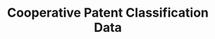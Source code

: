 ---
layout: default
bigquery: https://console.cloud.google.com/bigquery?p=patents-public-data&d=cpc&page=dataset
citation: '“Cooperative Patent Classification” by the EPO and USPTO, for public use. '
contributors: EPO, USPTO
cost: None
description: Cooperative Patent Classification Data contains the scheme and definitions
  of the Cooperative Patent Classification system for classifying patent documents.
  The CPC is the result of a partnership between the EPO and the USPTO in their joint
  effort to develop a common, internationally compatible classification system for
  technical documents, in particular patent publications, which will be used by both
  offices in the patent granting process
documentation: https://www.cooperativepatentclassification.org/cpcSchemeAndDefinitions
last_edit: 04/06/2022, 09:59:57
location: https://www.cooperativepatentclassification.org/index
maintained_by: USPTO, EPO
schema_fields:
- symbol
- breakdownCode
- application_references
- status
- residualReferences
- applicationReferences
- children
- additional_only
- informativeReferences
- notAllocatable
- breakdown_code
- limiting_references
- dateRevised
- titlePart
- not_allocatable
- informative_references
- ipc_concordant
- titleFull
- limitingReferences
- definition
- date_revised
- glossary
- childGroups
- synonyms
- child_groups
- residual_references
- title_part
- title_full
- parents
- ipcConcordant
- level
- sizeCache
shortname: cooperative_patent_classification
tags:
- patents
- science
title: Cooperative Patent Classification Data
uuid: 984374a7-16e9-4b35-9445-458daceb01bf
---
